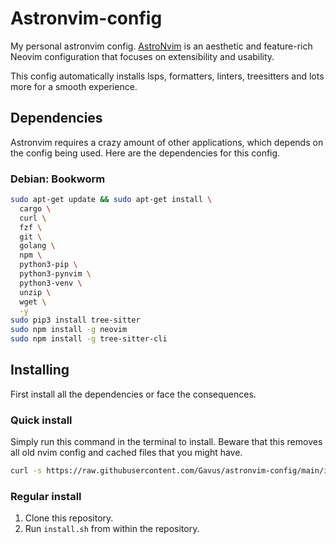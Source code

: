 # Astronvim-config

My personal astronvim config. [AstroNvim](https://astronvim.com/) is an
aesthetic and feature-rich Neovim configuration that focuses on extensibility
and usability.

This config automatically installs lsps, formatters, linters, treesitters and
lots more for a smooth experience.

## Dependencies

Astronvim requires a crazy amount of other applications, which depends on the
config being used. Here are the dependencies for this config.

### Debian: Bookworm

``` sh
sudo apt-get update && sudo apt-get install \
  cargo \
  curl \
  fzf \
  git \
  golang \
  npm \
  python3-pip \
  python3-pynvim \
  python3-venv \
  unzip \
  wget \
  -y
sudo pip3 install tree-sitter
sudo npm install -g neovim
sudo npm install -g tree-sitter-cli
```

## Installing

First install all the dependencies or face the consequences.

### Quick install

Simply run this command in the terminal to install. Beware that this removes all
old nvim config and cached files that you might have.

``` sh
curl -s https://raw.githubusercontent.com/Gavus/astronvim-config/main/install.sh | bash /dev/stdin -r
```

### Regular install

1. Clone this repository.
2. Run `install.sh` from within the repository.
